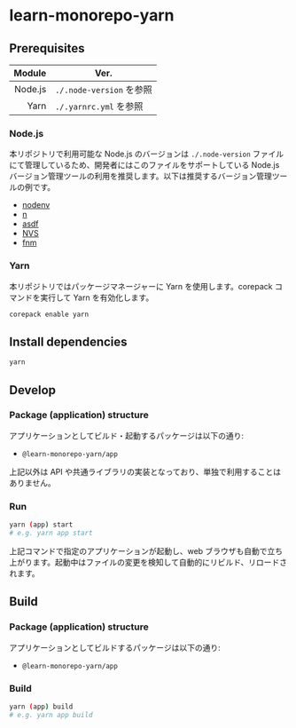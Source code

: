 # learn-monorepo-yarn

## Prerequisites

|  Module | Ver.                     |
| ------: | ------------------------ |
| Node.js | `./.node-version` を参照 |
|    Yarn | `./.yarnrc.yml` を参照   |

### Node.js

本リポジトリで利用可能な Node.js のバージョンは `./.node-version` ファイルにて管理しているため、開発者にはこのファイルをサポートしている Node.js バージョン管理ツールの利用を推奨します。以下は推奨するバージョン管理ツールの例です。

- [nodenv](https://github.com/nodenv/nodenv)
- [n](https://github.com/tj/n)
- [asdf](https://github.com/asdf-vm/asdf)
- [NVS](https://github.com/jasongin/nvs)
- [fnm](https://github.com/Schniz/fnm)

### Yarn

本リポジトリではパッケージマネージャーに Yarn を使用します。corepack コマンドを実行して Yarn を有効化します。

```bash
corepack enable yarn
```

## Install dependencies

```bash
yarn
```

## Develop

### Package (application) structure

アプリケーションとしてビルド・起動するパッケージは以下の通り:

- `@learn-monorepo-yarn/app`

上記以外は API や共通ライブラリの実装となっており、単独で利用することはありません。

### Run

```bash
yarn (app) start
# e.g. yarn app start
```

上記コマンドで指定のアプリケーションが起動し、web ブラウザも自動で立ち上がります。起動中はファイルの変更を検知して自動的にリビルド、リロードされます。

## Build

### Package (application) structure

アプリケーションとしてビルドするパッケージは以下の通り:

- `@learn-monorepo-yarn/app`

### Build

```bash
yarn (app) build
# e.g. yarn app build
```
